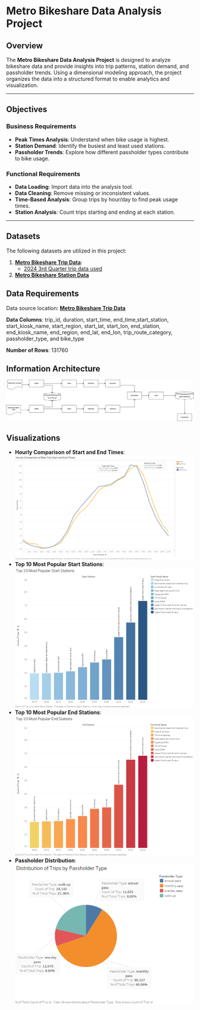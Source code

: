 # Metro Bikeshare Data Analysis Project

## Overview

The **Metro Bikeshare Data Analysis Project** is designed to analyze bikeshare data and provide insights into trip patterns, station demand, and passholder trends. Using a dimensional modeling approach, the project organizes the data into a structured format to enable analytics and visualization.

---

## Objectives

### **Business Requirements**
- **Peak Times Analysis**: Understand when bike usage is highest.
- **Station Demand**: Identify the busiest and least used stations.
- **Passholder Trends**: Explore how different passholder types contribute to bike usage.

### **Functional Requirements**
- **Data Loading**: Import data into the analysis tool.
- **Data Cleaning**: Remove missing or inconsistent values.
- **Time-Based Analysis**: Group trips by hour/day to find peak usage times.
- **Station Analysis**: Count trips starting and ending at each station.


---

## Datasets

The following datasets are utilized in this project:
1. **[Metro Bikeshare Trip Data](https://bikeshare.metro.net/about/data/)**:
   - [2024 3rd Quarter trip data used](https://bikeshare.metro.net/wp-content/uploads/2024/10/metro-trips-2024-q3.zip)
2. **[Metro Bikeshare Station Data](https://bikeshare.metro.net/wp-content/uploads/2024/10/metro-bike-share-stations-2024-10-01.csv)**

## Data Requirements
Data source location: **[Metro Bikeshare Trip Data](https://bikeshare.metro.net/about/data/)**


**Data Columns**: trip_id, duration, start_time, end_time,start_station, start_kiosk_name, start_region, start_lat, start_lon, end_station, end_kiosk_name, end_region, end_lat, end_lon, trip_route_category, passholder_type, and bike_type

**Number of Rows**: 131760

## Information Architecture
![Information Architecture](<hw 1.drawio.png>)



## Visualizations
- **Hourly Comparison of Start and End Times**:
![Hourly Comparison ](<Hourly Comparison of Bike Trip Start and End Times.png>)
 - **Top 10 Most Popular Start Stations**:
 ![Start Stations](<top 10 start.png>)
 - **Top 10 Most Popular End Stations**:
 ![End Stations](<top 10 end.png>)
 - **Passholder Distribution**:
 ![Passholder Distribution](<Distribution of Trips by Passholder Type.png>)